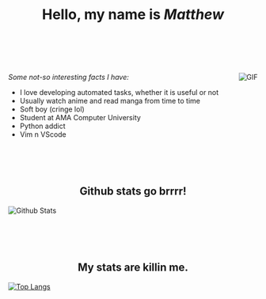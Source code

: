<h1 align="center">Hello, my name is <b><i>Matthew</i></b></h1>

<br><br><br><br>

<img align="right" alt="GIF" src="https://media.giphy.com/media/iIqmM5tTjmpOB9mpbn/giphy.gif" />



*Some not-so interesting facts I have:*
- I love developing automated tasks, whether it is useful or not </li>
- Usually watch anime and read manga from time to time </li>
- Soft boy (cringe lol) </li>
- Student at AMA Computer University
- Python addict
- Vim n VScode


<br><br><br>
<h2 align="center"> Github stats go brrrr! </h2>

![Github Stats](https://github-readme-stats.vercel.app/api?username=kungpaochick&count_private=true&show_icons=true&title_color=fff&icon_color=79ff97&text_color=9f9f9f&bg_color=151515)

<br><br><br>
<h2 align="center"> My stats are killin me. </h2>


[![Top Langs](https://github-readme-stats.vercel.app/api/top-langs/?username=kungpaochick&count_private=true)](https://github.com/anuraghazra/github-readme-stats)

